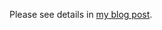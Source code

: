 Please see details in [my blog post](https://blog.codingecho.com/2018/08/26/a-dsp-implementation-for-studying-depends-on-rtb-v2-3/).
